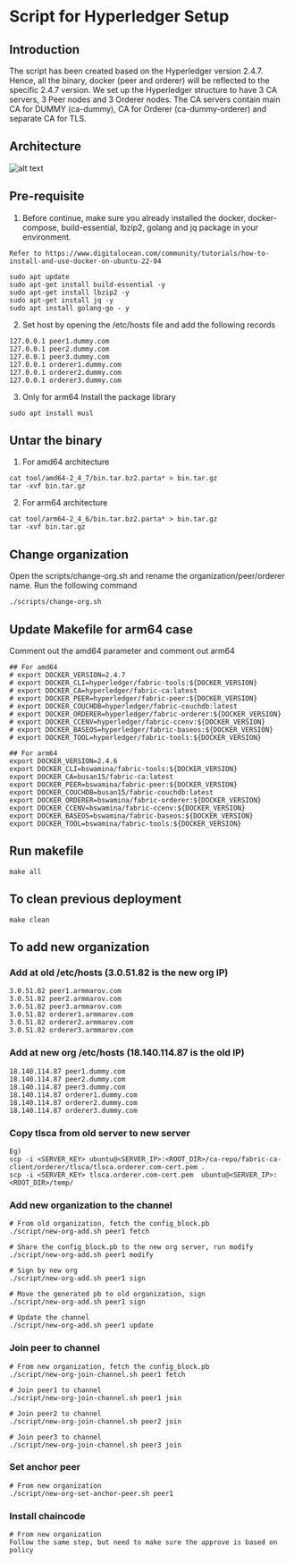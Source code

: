 # Script for Hyperledger Setup

## Introduction

The script has been created based on the Hyperledger version 2.4.7. Hence, all the binary, docker (peer and orderer) will be reflected to the specific 2.4.7 version. We set up the Hyperledger structure to have 3 CA servers, 3 Peer nodes and 3 Orderer nodes. The CA servers contain main CA for DUMMY (ca-dummy), CA for Orderer (ca-dummy-orderer) and separate CA for TLS. 

## Architecture

![alt text](reference/architecture.PNG "Deployment Architecture")


## Pre-requisite

1. Before continue, make sure you already installed the docker, docker-compose, build-essential, lbzip2, golang and jq package in your environment.

```
Refer to https://www.digitalocean.com/community/tutorials/how-to-install-and-use-docker-on-ubuntu-22-04

sudo apt update
sudo apt-get install build-essential -y
sudo apt-get install lbzip2 -y
sudo apt-get install jq -y
sudo apt install golang-go - y
```

2. Set host by opening the /etc/hosts file and add the following records
```
127.0.0.1 peer1.dummy.com
127.0.0.1 peer2.dummy.com
127.0.0.1 peer3.dummy.com
127.0.0.1 orderer1.dummy.com
127.0.0.1 orderer2.dummy.com
127.0.0.1 orderer3.dummy.com
```


3. Only for arm64
Install the package library
```
sudo apt install musl
```

## Untar the binary

1. For amd64 architecture

```
cat tool/amd64-2_4_7/bin.tar.bz2.parta* > bin.tar.gz
tar -xvf bin.tar.gz
```

2. For arm64 architecture

```
cat tool/arm64-2_4_6/bin.tar.bz2.parta* > bin.tar.gz
tar -xvf bin.tar.gz
```

## Change organization
Open the scripts/change-org.sh and rename the organization/peer/orderer name.
Run the following command
```
./scripts/change-org.sh
```

## Update Makefile for arm64 case
Comment out the amd64 parameter and comment out arm64

```
## For amd64
# export DOCKER_VERSION=2.4.7
# export DOCKER_CLI=hyperledger/fabric-tools:${DOCKER_VERSION}
# export DOCKER_CA=hyperledger/fabric-ca:latest
# export DOCKER_PEER=hyperledger/fabric-peer:${DOCKER_VERSION}
# export DOCKER_COUCHDB=hyperledger/fabric-couchdb:latest
# export DOCKER_ORDERER=hyperledger/fabric-orderer:${DOCKER_VERSION}
# export DOCKER_CCENV=hyperledger/fabric-ccenv:${DOCKER_VERSION}
# export DOCKER_BASEOS=hyperledger/fabric-baseos:${DOCKER_VERSION}
# export DOCKER_TOOL=hyperledger/fabric-tools:${DOCKER_VERSION}

## For arm64
export DOCKER_VERSION=2.4.6
export DOCKER_CLI=bswamina/fabric-tools:${DOCKER_VERSION}
export DOCKER_CA=busan15/fabric-ca:latest
export DOCKER_PEER=bswamina/fabric-peer:${DOCKER_VERSION}
export DOCKER_COUCHDB=busan15/fabric-couchdb:latest
export DOCKER_ORDERER=bswamina/fabric-orderer:${DOCKER_VERSION}
export DOCKER_CCENV=bswamina/fabric-ccenv:${DOCKER_VERSION}
export DOCKER_BASEOS=bswamina/fabric-baseos:${DOCKER_VERSION}
export DOCKER_TOOL=bswamina/fabric-tools:${DOCKER_VERSION}
```

## Run makefile
```
make all
```

## To clean previous deployment
```
make clean
```

## To add new organization


### Add at old /etc/hosts (3.0.51.82 is the new org IP)
```
3.0.51.82 peer1.armmarov.com
3.0.51.82 peer2.armmarov.com
3.0.51.82 peer3.armmarov.com
3.0.51.82 orderer1.armmarov.com
3.0.51.82 orderer2.armmarov.com
3.0.51.82 orderer3.armmarov.com
```

### Add at new org /etc/hosts (18.140.114.87 is the old IP)
```
18.140.114.87 peer1.dummy.com
18.140.114.87 peer2.dummy.com
18.140.114.87 peer3.dummy.com
18.140.114.87 orderer1.dummy.com
18.140.114.87 orderer2.dummy.com
18.140.114.87 orderer3.dummy.com

```

### Copy tlsca from old server to new server
```
Eg)
scp -i <SERVER_KEY> ubuntu@<SERVER_IP>:<ROOT_DIR>/ca-repo/fabric-ca-client/orderer/tlsca/tlsca.orderer.com-cert.pem .
scp -i <SERVER_KEY> tlsca.orderer.com-cert.pem  ubuntu@<SERVER_IP>:<ROOT_DIR>/temp/

```

### Add new organization to the channel
```
# From old organization, fetch the config_block.pb
./script/new-org-add.sh peer1 fetch

# Share the config_block.pb to the new org server, run modify
./script/new-org-add.sh peer1 modify

# Sign by new org
./script/new-org-add.sh peer1 sign

# Move the generated pb to old organization, sign
./script/new-org-add.sh peer1 sign

# Update the channel
./script/new-org-add.sh peer1 update
```

### Join peer to channel
```
# From new organization, fetch the config_block.pb
./script/new-org-join-channel.sh peer1 fetch

# Join peer1 to channel
./script/new-org-join-channel.sh peer1 join

# Join peer2 to channel
./script/new-org-join-channel.sh peer2 join

# Join peer3 to channel
./script/new-org-join-channel.sh peer3 join
```

### Set anchor peer
```
# From new organization
./script/new-org-set-anchor-peer.sh peer1
```

### Install chaincode
```
# From new organization
Follow the same step, but need to make sure the approve is based on policy
```


